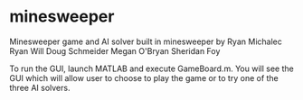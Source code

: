 # minesweeper

Minesweeper game and AI solver built in minesweeper by
Ryan Michalec
Ryan Will
Doug Schmeider
Megan O'Bryan
Sheridan Foy

To run the GUI, launch MATLAB and execute GameBoard.m.
You will see the GUI which will allow user to choose to play the game or to try one of the three AI solvers.  
